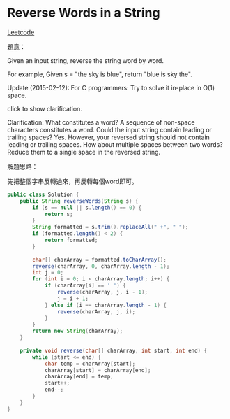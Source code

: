# Reverse Words in a String

[Leetcode](https://leetcode.com/problems/reverse-words-in-a-string/)

題意：

Given an input string, reverse the string word by word.

For example,
Given s = "the sky is blue",
return "blue is sky the".

Update (2015-02-12):
For C programmers: Try to solve it in-place in O(1) space.

click to show clarification.

Clarification:
What constitutes a word?
A sequence of non-space characters constitutes a word.
Could the input string contain leading or trailing spaces?
Yes. However, your reversed string should not contain leading or trailing spaces.
How about multiple spaces between two words?
Reduce them to a single space in the reversed string.

解題思路：

先把整個字串反轉過來，再反轉每個word即可。

```java
public class Solution {
    public String reverseWords(String s) {
        if (s == null || s.length() == 0) {
            return s;
        }
        String formatted = s.trim().replaceAll(" +", " ");
        if (formatted.length() < 2) {
            return formatted;
        }
        
        char[] charArray = formatted.toCharArray();
        reverse(charArray, 0, charArray.length - 1);
        int j = 0;
        for (int i = 0; i < charArray.length; i++) {
            if (charArray[i] == ' ') {
                reverse(charArray, j, i - 1);
                j = i + 1;
            } else if (i == charArray.length - 1) {
                reverse(charArray, j, i);
            }
        }
        return new String(charArray);
    }
    
    private void reverse(char[] charArray, int start, int end) {
        while (start <= end) {
            char temp = charArray[start];
            charArray[start] = charArray[end];
            charArray[end] = temp;
            start++;
            end--;
        } 
    }
}
```